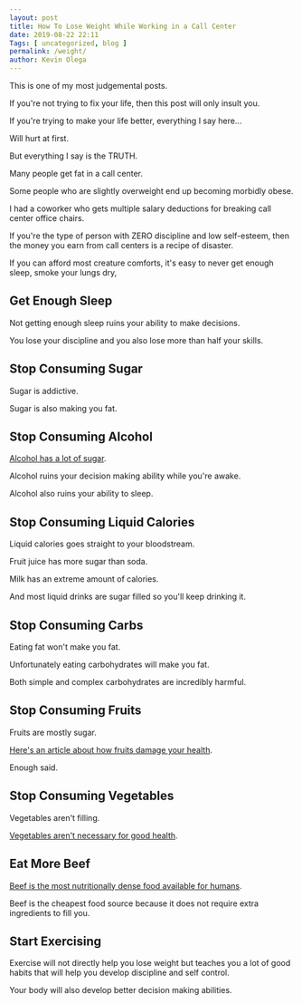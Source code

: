 ```yaml
--- 
layout: post 
title: How To Lose Weight While Working in a Call Center
date: 2019-08-22 22:11
Tags: [ uncategorized, blog ]
permalink: /weight/ 
author: Kevin Olega 
--- 
```

This is one of my most judgemental posts.

If you're not trying to fix your life, then this post will only insult you.

If you're trying to make your life better, everything I say here...

Will hurt at first.

But everything I say is the TRUTH.

Many people get fat in a call center.

Some people who are slightly overweight end up becoming morbidly obese.

I had a coworker who gets multiple salary deductions for breaking call center office chairs.

If you're the type of person with ZERO discipline and low self-esteem, then the money you earn from call centers is a recipe of disaster.

If you can afford most creature comforts, it's easy to never get enough sleep, smoke your lungs dry, 

## Get Enough Sleep

Not getting enough sleep ruins your ability to make decisions.

You lose your discipline and you also lose more than half your skills.

## Stop Consuming Sugar

Sugar is addictive.

Sugar is also making you fat.

## Stop Consuming Alcohol

[Alcohol has a lot of sugar](https://www.healthline.com/nutrition/alcohol-and-low-carb-diet#empty-calories). 

Alcohol ruins your decision making ability while you're awake.

Alcohol also ruins your ability to sleep.

## Stop Consuming Liquid Calories

Liquid calories goes straight to your bloodstream.

Fruit juice has more sugar than soda.

Milk has an extreme amount of calories.

And most liquid drinks are sugar filled so you'll keep drinking it.

## Stop Consuming Carbs

Eating fat won't make you fat.

Unfortunately eating carbohydrates will make you fat.

Both simple and complex carbohydrates are incredibly harmful.

## Stop Consuming Fruits

Fruits are mostly sugar.

[Here's an article about how fruits damage your health](https://universityhealthnews.com/daily/high-sugar-content-fruit-damaging-health-waistline/).

Enough said.

## Stop Consuming Vegetables

Vegetables aren't filling.

[Vegetables aren't necessary for good health](https://highsteaks.com/do-you-need-veggies-to-be-healthy-a-response-to-marks-daily-apple-caveat-vegor/).

## Eat More Beef

[Beef is the most nutritionally dense food available for humans](https://justmeat.co/).

Beef is the cheapest food source because it does not require extra ingredients to fill you.

## Start Exercising

Exercise will not directly help you lose weight but teaches you a lot of good habits that will help you develop discipline and self control.

Your body will also develop better decision making abilities. 